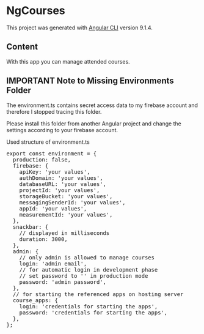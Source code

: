 # NgCourses

This project was generated with [Angular CLI](https://github.com/angular/angular-cli) version 9.1.4.

## Content

With this app you can manage attended courses.

## IMPORTANT Note to Missing Environments Folder

The environment.ts contains secret access data to my firebase account and therefore I stopped tracing this folder.

Please install this folder from another Angular project and change the settings according to your firebase account.

Used structure of environment.ts

<pre>
export const environment = {
  production: false,
  firebase: {
    apiKey: 'your values',
    authDomain: 'your values',
    databaseURL: 'your values',
    projectId: 'your values',
    storageBucket: 'your values',
    messagingSenderId: 'your values',
    appId: 'your values',
    measurementId: 'your values',
  },
  snackbar: {
    // displayed in milliseconds
    duration: 3000,
  },
  admin: {
    // only admin is allowed to manage courses
    login: 'admin email',
    // for automatic login in development phase
    // set password to '' in production mode
    password: 'admin password',
  },
  // for starting the referenced apps on hosting server
  course_apps: {
    login: 'credentials for starting the apps',
    password: 'credentials for starting the apps',
  },
};
</pre>
